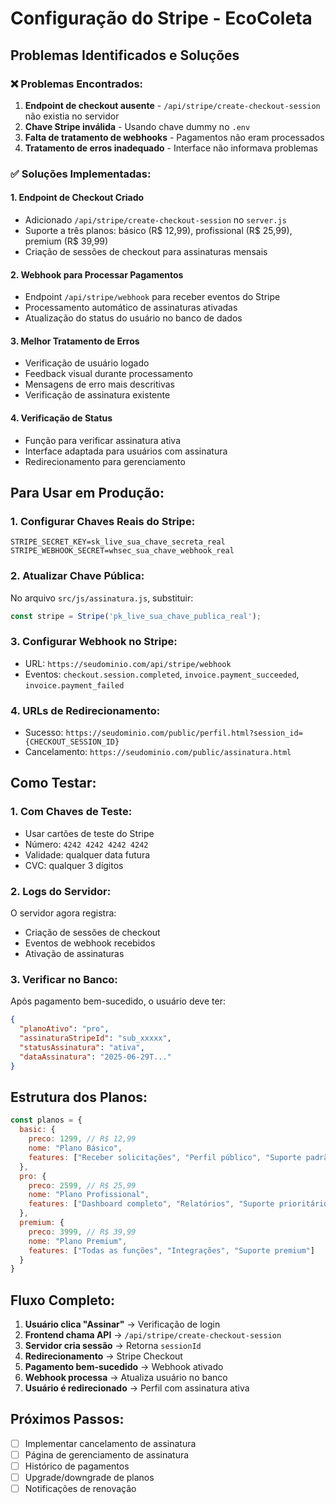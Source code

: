 # Configuração do Stripe - EcoColeta

## Problemas Identificados e Soluções

### ❌ Problemas Encontrados:
1. **Endpoint de checkout ausente** - `/api/stripe/create-checkout-session` não existia no servidor
2. **Chave Stripe inválida** - Usando chave dummy no `.env`
3. **Falta de tratamento de webhooks** - Pagamentos não eram processados
4. **Tratamento de erros inadequado** - Interface não informava problemas

### ✅ Soluções Implementadas:

#### 1. Endpoint de Checkout Criado
- Adicionado `/api/stripe/create-checkout-session` no `server.js`
- Suporte a três planos: básico (R$ 12,99), profissional (R$ 25,99), premium (R$ 39,99)
- Criação de sessões de checkout para assinaturas mensais

#### 2. Webhook para Processar Pagamentos
- Endpoint `/api/stripe/webhook` para receber eventos do Stripe
- Processamento automático de assinaturas ativadas
- Atualização do status do usuário no banco de dados

#### 3. Melhor Tratamento de Erros
- Verificação de usuário logado
- Feedback visual durante processamento
- Mensagens de erro mais descritivas
- Verificação de assinatura existente

#### 4. Verificação de Status
- Função para verificar assinatura ativa
- Interface adaptada para usuários com assinatura
- Redirecionamento para gerenciamento

## Para Usar em Produção:

### 1. Configurar Chaves Reais do Stripe:
```env
STRIPE_SECRET_KEY=sk_live_sua_chave_secreta_real
STRIPE_WEBHOOK_SECRET=whsec_sua_chave_webhook_real
```

### 2. Atualizar Chave Pública:
No arquivo `src/js/assinatura.js`, substituir:
```javascript
const stripe = Stripe('pk_live_sua_chave_publica_real');
```

### 3. Configurar Webhook no Stripe:
- URL: `https://seudominio.com/api/stripe/webhook`
- Eventos: `checkout.session.completed`, `invoice.payment_succeeded`, `invoice.payment_failed`

### 4. URLs de Redirecionamento:
- Sucesso: `https://seudominio.com/public/perfil.html?session_id={CHECKOUT_SESSION_ID}`
- Cancelamento: `https://seudominio.com/public/assinatura.html`

## Como Testar:

### 1. Com Chaves de Teste:
- Usar cartões de teste do Stripe
- Número: `4242 4242 4242 4242`
- Validade: qualquer data futura
- CVC: qualquer 3 dígitos

### 2. Logs do Servidor:
O servidor agora registra:
- Criação de sessões de checkout
- Eventos de webhook recebidos
- Ativação de assinaturas

### 3. Verificar no Banco:
Após pagamento bem-sucedido, o usuário deve ter:
```json
{
  "planoAtivo": "pro",
  "assinaturaStripeId": "sub_xxxxx",
  "statusAssinatura": "ativa",
  "dataAssinatura": "2025-06-29T..."
}
```

## Estrutura dos Planos:

```javascript
const planos = {
  basic: {
    preco: 1299, // R$ 12,99
    nome: "Plano Básico",
    features: ["Receber solicitações", "Perfil público", "Suporte padrão"]
  },
  pro: {
    preco: 2599, // R$ 25,99
    nome: "Plano Profissional", 
    features: ["Dashboard completo", "Relatórios", "Suporte prioritário"]
  },
  premium: {
    preco: 3999, // R$ 39,99
    nome: "Plano Premium",
    features: ["Todas as funções", "Integrações", "Suporte premium"]
  }
}
```

## Fluxo Completo:

1. **Usuário clica "Assinar"** → Verificação de login
2. **Frontend chama API** → `/api/stripe/create-checkout-session`
3. **Servidor cria sessão** → Retorna `sessionId`
4. **Redirecionamento** → Stripe Checkout
5. **Pagamento bem-sucedido** → Webhook ativado
6. **Webhook processa** → Atualiza usuário no banco
7. **Usuário é redirecionado** → Perfil com assinatura ativa

## Próximos Passos:

- [ ] Implementar cancelamento de assinatura
- [ ] Página de gerenciamento de assinatura
- [ ] Histórico de pagamentos
- [ ] Upgrade/downgrade de planos
- [ ] Notificações de renovação
